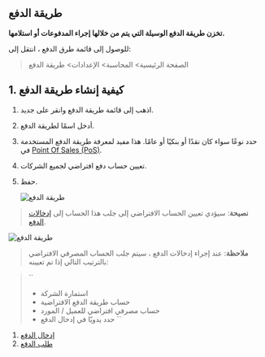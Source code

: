 ## طريقة الدفع

**تخزن طريقة الدفع الوسيلة التي يتم من خلالها إجراء المدفوعات أو استلامها.**

للوصول إلى قائمة طرق الدفع ، انتقل إلى:

> الصفحة الرئيسية> المحاسبة> الإعدادات> طريقة الدفع

## 1. كيفية إنشاء طريقة الدفع

1. اذهب إلى قائمة طريقة الدفع وانقر على جديد.
2. أدخل اسمًا لطريقة الدفع.
3. حدد نوعًا سواء كان نقدًا أو بنكيًا أو عامًا. هذا مفيد لمعرفة طريقة الدفع المستخدمة في [Point Of Sales (PoS)](https://docs.erpnext.com/docs/v13/user/manual/en/accounts/point-of-sales).
4. تعيين حساب دفع افتراضي لجميع الشركات.
5. حفظ.
    
    ![طريقة الدفع](https://docs.erpnext.com/files/mode-of-payment.png)
    

>**نصيحة**: سيؤدي تعيين الحساب الافتراضي إلى جلب هذا الحساب إلى [إدخالات الدفع](https://docs.erpnext.com/docs/v13/user/manual/en/accounts/payment-entry).

![طريقة الدفع](https://docs.erpnext.com/files/mode-of-payment-in-payment-entry.gif)

>**ملاحظة**: عند إجراء إدخالات الدفع ، سيتم جلب الحساب المصرفي الافتراضي بالترتيب التالي إذا تم تعيينه:

> ``
> * استمارة الشركة
> * حساب طريقة الدفع الافتراضية
> * حساب مصرفي افتراضي للعميل / المورد
> * حدد يدويًا في إدخال الدفع
> ``

1. [إدخال الدفع](https://docs.erpnext.com/docs/v13/user/manual/en/accounts/payment-entry)
2. [طلب الدفع](https://docs.erpnext.com/docs/v13/user/manual/en/accounts/payment-request)